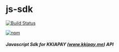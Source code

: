 # js-sdk

[![Build Status](https://travis-ci.org/kkiapay/js-sdk.svg?branch=master)](https://travis-ci.org/kkiapay/js-sdk)

[![npm](https://img.shields.io/npm/dt/express.svg)](https://www.npmjs.com/package/kkiapay)

##### Javascript Sdk for KKIAPAY (www.kkipay.me) API